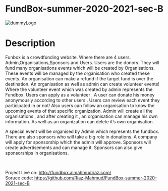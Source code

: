 # FundBox-summer-2020-2021-sec-B

![dummyLogo](https://user-images.githubusercontent.com/58476836/130080864-56824521-8d88-43f1-a91b-f809dd4effd5.png)

# Description

Funbox is a crowdfunding website. Where there are 4 users. Admin,Organisations,Sponsors and Users.
Users are the donors. They will fund many organisations events which will be created by Organisations. These events will be managed by the organisation who created these events. An organisation can make a refund if the target fund is over the destination. An organisation as well as admin can create volunteer events! Where the volunteer event which was created by admin represents the Fundbox. Users can apply as a volunteer . A user can donate his money anonymously according to other users . Users can review each event they participated in or not! Also users can follow an organisation to know the upcoming events of that specific organization. Admin will create all the organisations , and after creating it , an organisation can manage his own information. As well as an organization can delete it’s own organisation.

A special event will be organised by Admin which represents the fundbox.
There are also  sponsors who will take a big role in donations. A company will apply for sponsorship which the admin will approve. Sponsors will create advertisements and can manage it. Sponsors can also give sponsorships in organisations. 

<br>

Project Live on: http://fundbox.almahmudriaz.com/ <br>
Soruce code: https://github.com/Riaz-Mahmud/FundBox-summer-2020-2021-sec-B
